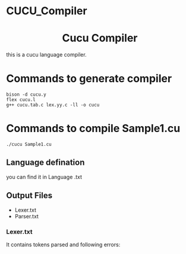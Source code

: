 # CUCU_Compiler
<p align="center">
  <h1 align="center">Cucu Compiler </h1>
this is a cucu language compiler.


# Commands to generate compiler 
```
bison -d cucu.y
flex cucu.l
g++ cucu.tab.c lex.yy.c -ll -o cucu
```

# Commands to compile Sample1.cu
```
./cucu Sample1.cu
```
<p align="center">
  <h2 align="left">Language defination </h2>
  <p>you can find it in Language .txt</p>

<p align="center">
  <h2 align="left">Output Files </h2>
  <ul>
  <li>Lexer.txt
  <li>Parser.txt
  </ul>
  <h3 align="left">Lexer.txt </h2>
 It contains tokens parsed and following errors:

#  
```
